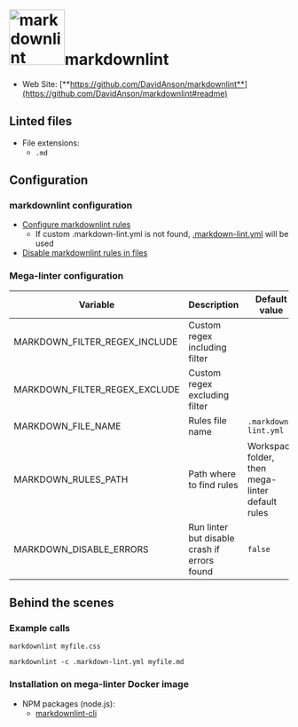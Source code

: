 <!-- markdownlint-disable MD033 MD041 -->
<!-- Generated by .automation/build.py, please do not update manually -->
# <a href="https://github.com/DavidAnson/markdownlint" target="blank" title="Visit linter Web Site"><img src="https://davidanson.gallerycdn.vsassets.io/extensions/davidanson/vscode-markdownlint/0.37.1/1601748708034/Microsoft.VisualStudio.Services.Icons.Default" alt="markdownlint" height="100px"></a>markdownlint

- Web Site: [**https://github.com/DavidAnson/markdownlint**](https://github.com/DavidAnson/markdownlint#readme)

## Linted files

- File extensions:
  - `.md`

## Configuration

### markdownlint configuration

- [Configure markdownlint rules](https://github.com/DavidAnson/markdownlint#optionsconfig)
  - If custom .markdown-lint.yml is not found, [.markdown-lint.yml](https://github.com/nvuillam/mega-linter/tree/master/TEMPLATES/.markdown-lint.yml) will be used
- [Disable markdownlint rules in files](https://github.com/DavidAnson/markdownlint#configuration)

### Mega-linter configuration

| Variable | Description | Default value |
| ----------------- | -------------- | -------------- |
| MARKDOWN_FILTER_REGEX_INCLUDE | Custom regex including filter |  |
| MARKDOWN_FILTER_REGEX_EXCLUDE | Custom regex excluding filter |  |
| MARKDOWN_FILE_NAME | Rules file name | `.markdown-lint.yml` |
| MARKDOWN_RULES_PATH | Path where to find rules | Workspace folder, then mega-linter default rules |
| MARKDOWN_DISABLE_ERRORS | Run linter but disable crash if errors found | `false` |

## Behind the scenes

### Example calls

```shell
markdownlint myfile.css
```

```shell
markdownlint -c .markdown-lint.yml myfile.md
```


### Installation on mega-linter Docker image

- NPM packages (node.js):
  - [markdownlint-cli](https://www.npmjs.com/package/markdownlint-cli)
